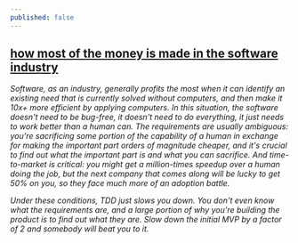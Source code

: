 ```yaml
---
published: false
---
```

## [how most of the money is made in the software industry](https://news.ycombinator.com/item?id=14661285)

_Software, as an industry, generally profits the most when it can identify an existing need that is currently solved without computers, and then make it 10x+ more efficient by applying computers. In this situation, the software doesn't need to be bug-free, it doesn't need to do everything, it just needs to work better than a human can. The requirements are usually ambiguous: you're sacrificing some portion of the capability of a human in exchange for making the important part orders of magnitude cheaper, and it's crucial to find out what the important part is and what you can sacrifice. And time-to-market is critical: you might get a million-times speedup over a human doing the job, but the next company that comes along will be lucky to get 50% on you, so they face much more of an adoption battle._

_Under these conditions, TDD just slows you down. You don't even know what the requirements are, and a large portion of why you're building the product is to find out what they are. Slow down the initial MVP by a factor of 2 and somebody will beat you to it._
